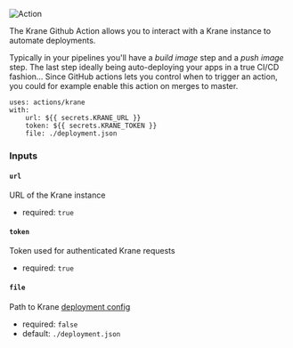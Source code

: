 ![Action](https://user-images.githubusercontent.com/21694364/103450363-49f2ae80-4c83-11eb-82a9-7fcbb8a2f4d0.png)

The Krane Github Action allows you to interact with a Krane instance to automate deployments.

Typically in your pipelines you'll have a _build image_ step and a _push image_ step. The last step ideally being auto-deploying your apps in a true CI/CD fashion... Since GitHub actions lets you control when to trigger an action, you could for example enable this action on merges to master.

```
uses: actions/krane
with:
    url: ${{ secrets.KRANE_URL }}
    token: ${{ secrets.KRANE_TOKEN }}
    file: ./deployment.json
```

### Inputs

#### `url`

URL of the Krane instance

- required: `true`

#### `token`

Token used for authenticated Krane requests

- required: `true`

#### `file`

Path to Krane [deployment config](https://www.krane.sh/#/deployment-configuration)

- required: `false`
- default: `./deployment.json`

